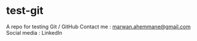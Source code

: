 # test-git
A repo for testing Git / GitHub
Contact me : marwan.ahemmane@gmail.com
Social media : LinkedIn